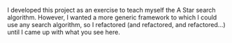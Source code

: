 I developed this project as an exercise to teach myself the A Star search algorithm. However, I wanted a more generic framework to which I could use any search algorithm, so I refactored (and refactored, and refactored...) until I came up with what you see here.